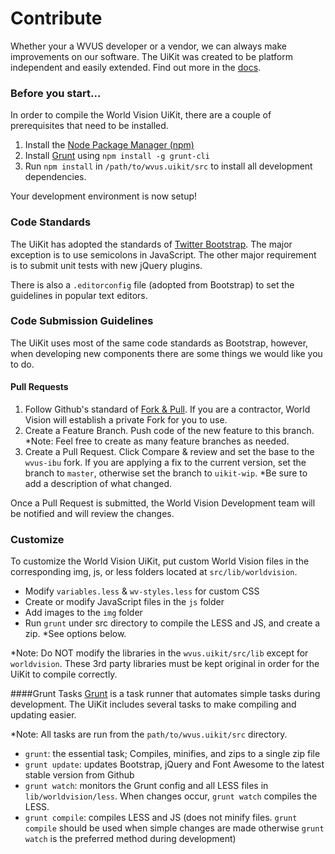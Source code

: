 # Contribute
Whether your a WVUS developer or a vendor, we can always make improvements on our software. The UiKit was created to be platform independent and easily extended.  Find out more in the [docs](http://wvus-ibu.github.io/wvus.uikit).

### Before you start...
In order to compile the World Vision UiKit, there are a couple of prerequisites that need to be installed.

1. Install the [Node Package Manager (npm)](http://nodejs.org/download/)
2. Install [Grunt](http://gruntjs.com/getting-started) using `npm install -g grunt-cli`
3. Run `npm install` in `/path/to/wvus.uikit/src` to install all development dependencies.

Your development environment is now setup!

### Code Standards
The UiKit has adopted the standards of [Twitter Bootstrap](https://github.com/twbs/bootstrap/blob/master/CONTRIBUTING.md#code-guidelines). The major exception is to use semicolons in JavaScript.
The other major requirement is to submit unit tests with new jQuery plugins.

There is also a `.editorconfig` file (adopted from Bootstrap) to set the guidelines in popular text editors.


### Code Submission Guidelines
The UiKit uses most of the same code standards as Bootstrap, however, when developing new components there are some things we would like you to do.
#### Pull Requests

1. Follow Github's standard of [Fork & Pull](https://help.github.com/articles/using-pull-requests).
If you are a contractor, World Vision will establish a private Fork for you to use.
2. Create a Feature Branch. Push code of the new feature to this branch. *Note: Feel free to create as many feature branches as needed.
3. Create a Pull Request. Click Compare & review and set the base to the `wvus-ibu` fork. If you are applying a fix to the current version, set the branch to `master`, otherwise set the branch to `uikit-wip`.  *Be sure to add a description of what changed.

Once a Pull Request is submitted, the World Vision Development team will be notified and will review the changes.


### Customize
To customize the World Vision UiKit, put custom World Vision files in the corresponding img, js, or less folders located at `src/lib/worldvision`.

* Modify `variables.less` & `wv-styles.less` for custom CSS
* Create or modify JavaScript files in the `js` folder
* Add images to the `img` folder
* Run `grunt` under src directory to compile the LESS and JS, and create a zip. *See options below.

*Note: Do NOT modify the libraries in the `wvus.uikit/src/lib` except for `worldvision`.  These 3rd party libraries must be kept original in order for the UiKit to compile correctly.

####Grunt Tasks
[Grunt](http://gruntjs.com/getting-started) is a task runner that automates simple tasks during development. The UiKit includes several tasks to make compiling and updating easier.

*Note: All tasks are run from the `path/to/wvus.uikit/src` directory.

* `grunt`:  the essential task; Compiles, minifies, and zips to a single zip file
* `grunt update`: updates Bootstrap, jQuery and Font Awesome to the latest stable version from Github
* `grunt watch`: monitors the Grunt config and all LESS files in `lib/worldvision/less`. When changes occur, `grunt watch` compiles the LESS.
* `grunt compile`: compiles LESS and JS (does not minify files. `grunt compile` should be used when simple changes are made otherwise `grunt watch` is the preferred method during development)

